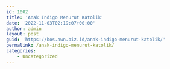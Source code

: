 ```yaml
---
id: 1002
title: 'Anak Indigo Menurut Katolik'
date: '2022-11-03T02:19:07+00:00'
author: admin
layout: post
guid: 'https://bos.awn.biz.id/anak-indigo-menurut-katolik/'
permalink: /anak-indigo-menurut-katolik/
categories:
    - Uncategorized
---
```


